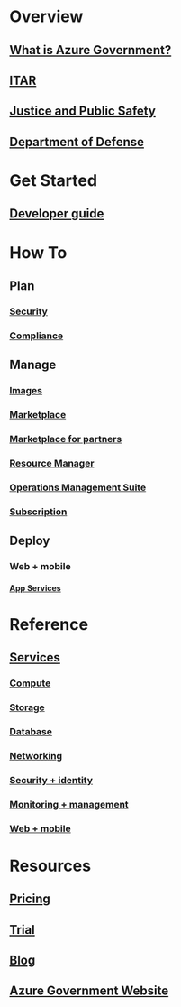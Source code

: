 # Overview
## [What is Azure Government?](../azure-government-overview.md?toc=%2fazure%2fazure-government%2ftoc.json)
## [ITAR](documentation-government-overview-itar.md)
## [Justice and Public Safety](documentation-government-overview-jps.md)
## [Department of Defense](documentation-government-overview-dod.md)

# Get Started
## [Developer guide](../azure-government-developer-guide.md?toc=%2fazure%2fazure-government%2ftoc.json)

# How To
## Plan
### [Security](documentation-government-plan-security.md)
### [Compliance](documentation-government-plan-compliance.md)
## Manage
### [Images](../azure-government-image-gallery.md?toc=%2fazure%2fazure-government%2ftoc.json)
### [Marketplace](documentation-government-manage-marketplace.md)
### [Marketplace for partners](documentation-government-manage-marketplace-partners.md)
### [Resource Manager](documentation-government-manage-azure-resource-manager.md)
### [Operations Management Suite](documentation-government-manage-oms.md)
### [Subscription](documentation-government-manage-subscriptions.md)
## Deploy
### Web + mobile
#### [App Services](documentation-government-howto-deploy-webandmobile.md)

# Reference
## [Services](documentation-government-services.md)
### [Compute](documentation-government-compute.md)
### [Storage](documentation-government-services-storage.md)
### [Database](documentation-government-services-database.md)
### [Networking](documentation-government-networking.md)
### [Security + identity](documentation-government-services-securityandidentity.md)
### [Monitoring + management](documentation-government-services-monitoringandmanagement.md)
### [Web + mobile](documentation-government-services-webandmobile.md)

# Resources
## [Pricing](https://azure.microsoft.com/pricing/)
## [Trial](https://azuregov.microsoft.com/trial/azuregovtrial)
## [Blog](https://blogs.msdn.microsoft.com/azuregov/)
## [Azure Government Website](https://azure.microsoft.com/overview/clouds/government/)
